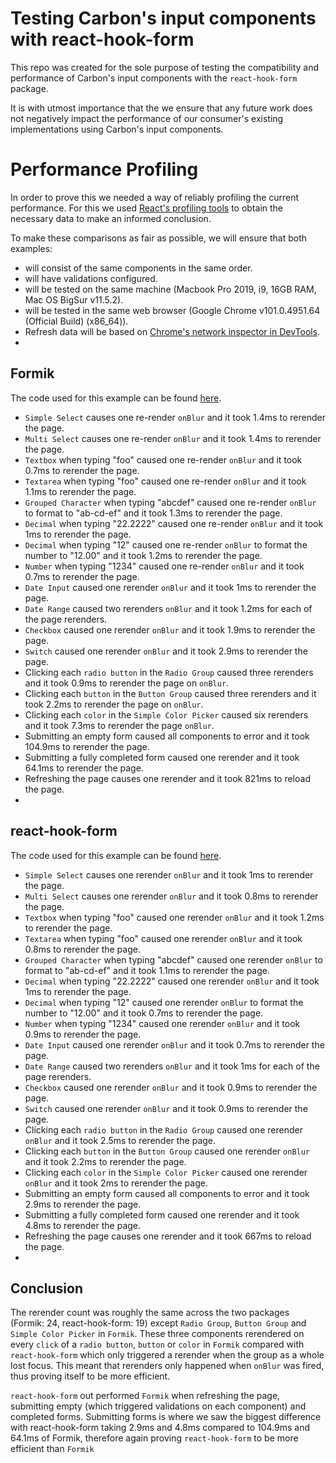 # Testing Carbon's input components with react-hook-form

This repo was created for the sole purpose of testing the compatibility and performance of Carbon's input components  with the `react-hook-form` package.

It is with utmost importance that the we ensure that any future work does not negatively impact the performance of our consumer's existing implementations using Carbon's input components.
# Performance Profiling

In order to prove this we needed a way of reliably profiling the current performance. For this we used [React's profiling tools](https://reactjs.org/blog/2018/09/10/introducing-the-react-profiler.html) to obtain the necessary data to make an informed conclusion. 

To make these comparisons as fair as possible, we will ensure that both examples: 
 - will consist of the same components in the same order.
 - will have validations configured.
 - will be tested on the same machine (Macbook Pro 2019, i9, 16GB RAM, Mac OS BigSur v11.5.2).
 - will be tested in the same web browser (Google Chrome v101.0.4951.64 (Official Build) (x86_64)).
 - Refresh data will be based on [Chrome's network inspector in DevTools](https://developer.chrome.com/docs/devtools/network/).
 - 
## Formik
The code used for this example can be found [here](https://codesandbox.io/s/carbon-formik-yup-latest-ctj8n).

- `Simple Select` causes one re-render `onBlur` and it took 1.4ms to rerender the page.
- `Multi Select` causes one re-render `onBlur` and it took 1.4ms to rerender the page.
- `Textbox` when typing "foo" caused one re-render `onBlur` and it took 0.7ms to rerender the page.
- `Textarea` when typing "foo" caused one re-render `onBlur` and it took 1.1ms to rerender the page.
- `Grouped Character` when typing "abcdef" caused one re-render `onBlur` to format to "ab-cd-ef" and it took 1.3ms to rerender the page.
- `Decimal` when typing "22.2222" caused one re-render `onBlur` and it took 1ms to rerender the page.
- `Decimal` when typing "12" caused one re-render `onBlur` to format the number to "12.00" and it took 1.2ms to rerender the page.
- `Number` when typing "1234" caused one re-render `onBlur` and it took 0.7ms to rerender the page.
- `Date Input` caused one rerender `onBlur` and it took 1ms to rerender the page.
- `Date Range` caused two rerenders `onBlur` and it took 1.2ms for each of the page rerenders.
- `Checkbox` caused one rerender `onBlur` and it took 1.9ms to rerender the page.
- `Switch` caused one rerender `onBlur` and it took 2.9ms to rerender the page.
- Clicking each `radio button` in the `Radio Group` caused three rerenders and it took 0.9ms to rerender the page on `onBlur`.
- Clicking each `button` in the `Button Group` caused three rerenders and it took 2.2ms to rerender the page on `onBlur`.
- Clicking each `color` in the `Simple Color Picker` caused six rerenders and it took 7.3ms to rerender the page `onBlur`.
- Submitting an empty form caused all components to error and it took 104.9ms to rerender the page.
- Submitting a fully completed form caused one rerender and it took 64.1ms to rerender the page.
- Refreshing the page causes one rerender and it took 821ms to reload the page.
- 
## react-hook-form
The code used for this example can be found [here](https://github.com/DipperTheDan/react-hook-form-test).
- `Simple Select` causes one rerender `onBlur` and it took 1ms to rerender the page.
- `Multi Select` causes one rerender `onBlur` and it took 0.8ms to rerender the page.
- `Textbox` when typing "foo" caused one rerender `onBlur` and it took 1.2ms to rerender the page.
- `Textarea` when typing "foo" caused one rerender `onBlur` and it took 0.8ms to rerender the page.
- `Grouped Character` when typing "abcdef" caused one rerender `onBlur` to format to "ab-cd-ef" and it took 1.1ms to rerender the page.
- `Decimal` when typing "22.2222" caused one rerender `onBlur` and it took 1ms to rerender the page.
- `Decimal` when typing "12" caused one rerender `onBlur` to format the number to "12.00" and it took 0.7ms to rerender the page.
- `Number` when typing "1234" caused one rerender `onBlur` and it took 0.9ms to rerender the page.
- `Date Input` caused one rerender `onBlur` and it took 0.7ms to rerender the page.
- `Date Range` caused two rerenders `onBlur` and it took 1ms for each of the page rerenders.
- `Checkbox` caused one rerender `onBlur` and it took 0.9ms to rerender the page.
- `Switch` caused one rerender `onBlur` and it took 0.9ms to rerender the page.
- Clicking each `radio button` in the `Radio Group` caused one rerender `onBlur` and it took 2.5ms to rerender the page.
- Clicking each `button` in the `Button Group` caused one rerender `onBlur` and it took 2.2ms to rerender the page.
- Clicking each `color` in the `Simple Color Picker` caused one rerender `onBlur` and it took 2ms to rerender the page.
- Submitting an empty form caused all components to error and it took 2.9ms to rerender the page.
- Submitting a fully completed form caused one rerender and it took 4.8ms to rerender the page.
- Refreshing the page causes one rerender and it took 667ms to reload the page.
- 
## Conclusion

The rerender count was roughly the same across the two packages (Formik: 24, react-hook-form: 19) except `Radio Group`, `Button Group` and `Simple Color Picker` in `Formik`. These three components rerendered on every `click` of a `radio button`, `button` or `color` in `Formik` compared with `react-hook-form` which only triggered a rerender when the group as a whole lost focus. This meant that rerenders only happened when `onBlur` was fired, thus proving itself to be more efficient.

`react-hook-form` out performed `Formik` when refreshing the page, submitting empty (which triggered validations on each component) and completed forms. Submitting forms is where we saw the biggest difference with react-hook-form taking 2.9ms and 4.8ms compared to 104.9ms and 64.1ms of Formik, therefore again proving `react-hook-form` to be more efficient than `Formik`
